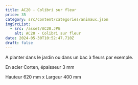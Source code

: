 ```yaml
---
title: AC20 - Colibri sur fleur
price: 35
category: src/content/categories/animaux.json
imgSrcList:
  - src: /asset/AC20.JPG
    alt: AC20 - Colibri sur fleur
date: 2024-05-30T10:52:47.710Z
draft: false
---
```


A planter dans le jardin ou dans un bac à fleurs par exemple.

En acier Corten, épaisseur 3 mm

Hauteur 620 mm x Largeur 400 mm
